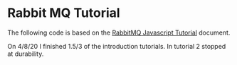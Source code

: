 # Rabbit MQ Tutorial

The following code is based on the
[RabbitMQ Javascript Tutorial](https://www.rabbitmq.com/tutorials/tutorial-one-javascript.html)
document.

On 4/8/20 I finished 1.5/3 of the introduction tutorials.
In tutorial 2 stopped at durability.
